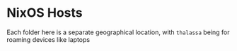 # NixOS Hosts
Each folder here is a separate geographical location, with `thalassa` being for roaming devices like laptops
